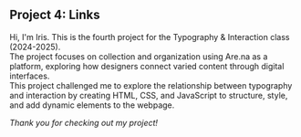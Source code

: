 ## Project 4: Links
Hi, I'm Iris. This is the fourth project for the Typography & Interaction class (2024-2025). <br>
The project focuses on collection and organization using Are.na as a platform, exploring how designers connect varied content through digital interfaces.<br>
This project challenged me to explore the relationship between typography and interaction by creating HTML, CSS, and JavaScript to structure, style, and add dynamic elements to the webpage.

*Thank you for checking out my project!*
